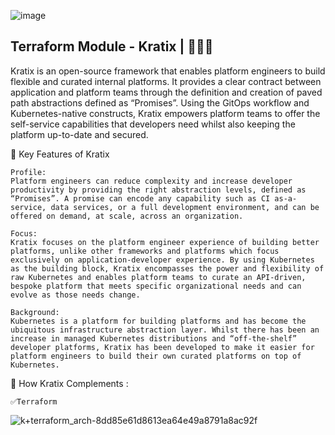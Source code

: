 ![image](https://github.com/user-attachments/assets/c90a5c48-1062-4e59-89f7-7281deee6dfe)

## Terraform Module - Kratix | 🚀🚀🚀 
Kratix is an open-source framework that enables platform engineers to build flexible and curated internal platforms. It provides a clear contract between application and platform teams through the definition and creation of paved path abstractions defined as “Promises”. Using the GitOps workflow and Kubernetes-native constructs, Kratix empowers platform teams to offer the self-service capabilities that developers need whilst also keeping the platform up-to-date and secured.



🎯 Key Features of Kratix
```
Profile:
Platform engineers can reduce complexity and increase developer productivity by providing the right abstraction levels, defined as “Promises”. A promise can encode any capability such as CI as-a-service, data services, or a full development environment, and can be offered on demand, at scale, across an organization.

Focus:
Kratix focuses on the platform engineer experience of building better platforms, unlike other frameworks and platforms which focus exclusively on application-developer experience. By using Kubernetes as the building block, Kratix encompasses the power and flexibility of raw Kubernetes and enables platform teams to curate an API-driven, bespoke platform that meets specific organizational needs and can evolve as those needs change.

Background:
Kubernetes is a platform for building platforms and has become the ubiquitous infrastructure abstraction layer. Whilst there has been an increase in managed Kubernetes distributions and “off-the-shelf” developer platforms, Kratix has been developed to make it easier for platform engineers to build their own curated platforms on top of Kubernetes.

```

🔨 How Kratix Complements :
```
✅Terraform
```
![k+terraform_arch-8dd85e61d8613ea64e49a8791a8ac92f](https://github.com/user-attachments/assets/302648ac-8eaa-4566-9e4a-c8be4cc3e1eb)
